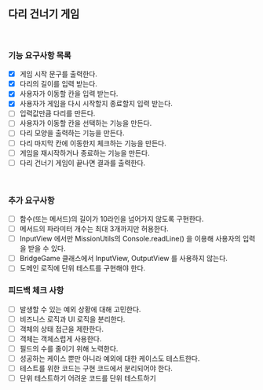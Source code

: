 ## 다리 건너기 게임

<br>

### 기능 요구사항 목록

- [x] 게임 시작 문구를 출력한다.
- [x] 다리의 길이를 입력 받는다.
- [x] 사용자가 이동할 칸을 입력 받는다.
- [x] 사용자가 게임을 다시 시작할지 종료할지 입력 받는다.
- [ ] 입력값만큼 다리를 만든다.
- [ ] 사용자가 이동할 칸을 선택하는 기능을 만든다.
- [ ] 다리 모양을 출력하는 기능을 만든다.
- [ ] 다리 마지막 칸에 이동한지 체크하는 기능을 만든다.
- [ ] 게임을 재시작하거나 종료하는 기능을 만든다.
- [ ] 다리 건너기 게임이 끝나면 결과를 출력한다.

<br>

### 추가 요구사항

- [ ] 함수(또는 메서드)의 길이가 10라인을 넘어가지 않도록 구현한다.
- [ ] 메서드의 파라미터 개수는 최대 3개까지만 허용한다.
- [ ] InputView 에서만 MissionUtils의 Console.readLine() 을 이용해 사용자의 입력을 받을 수 있다.
- [ ] BridgeGame 클래스에서 InputView, OutputView 를 사용하지 않는다.
- [ ] 도메인 로직에 단위 테스트를 구현해야 한다.

### 피드백 체크 사항

- [ ] 발생할 수 있는 예외 상황에 대해 고민한다.
- [ ] 비즈니스 로직과 UI 로직을 분리한다.
- [ ] 객체의 상태 접근을 제한한다.
- [ ] 객체는 객체스럽게 사용한다.
- [ ] 필드의 수를 줄이기 위해 노력한다.
- [ ] 성공하는 케이스 뿐만 아니라 예외에 대한 케이스도 테스트한다.
- [ ] 테스트를 위한 코드는 구현 코드에서 분리되어야 한다.
- [ ] 단위 테스트하기 어려운 코드를 단위 테스트하기
